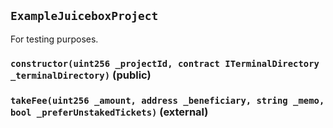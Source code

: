 ## `ExampleJuiceboxProject`



For testing purposes.


### `constructor(uint256 _projectId, contract ITerminalDirectory _terminalDirectory)` (public)





### `takeFee(uint256 _amount, address _beneficiary, string _memo, bool _preferUnstakedTickets)` (external)






